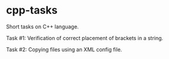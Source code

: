 # cpp-tasks
Short tasks on C++ language.

Task #1: Verification of correct placement of brackets in a string.

Task #2: Copying files using an XML config file.
